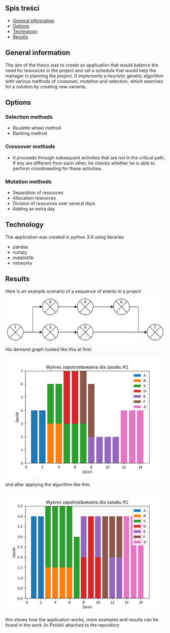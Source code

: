  ## Spis treści
* [General information](#general-information)
* [Options](#options)
* [Technology](#technology)
* [Results](#results)


## General information
The aim of the thesis was to create an application that would balance the need for resources in the project and set a schedule that would help the manager in planning the project. It implements a heuristic genetic algorithm with various methods of crossover, mutation and selection, which searches for a solution by creating new variants. 

## Options

### Selection methods
* Roulette wheel method
* Ranking method

### Crossover methods
* It proceeds through subsequent activities that are not in the critical path, if any
are different from each other, he checks whether he is able to perform crossbreeding for these activities.

### Mutation methods
* Separation of resources
* Allocation resources
* Division of resources over several days
* Adding an extra day

## Technology
The application was created in python 3.9 using libraries
* pandas
* numpy
* matplotlib
* networkx

## Results
Here is an example scenario of a sequence of events in a project


![Event sequence diagram](./Image/Gant.png)


His demand graph looked like this at first:

![Start diagram](./Image/Start.png)


and after applying the algorithm like this:

![Start diagram](./Image/End.png)


this shows how the application works, more examples and results can be found in the work (in Polish) attached to the repository



 
 

